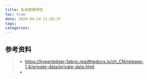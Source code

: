 ```yaml
---
title: 私有数据特性
toc: true
date: 2020-04-24 11:26:37
tags:
categories:
---
```






## 参考资料
> - [<https://hyperledger-fabric.readthedocs.io/zh_CN/release-1.4/private-data/private-data.html>]()
> - []()
